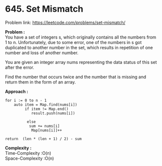 # 645. Set Mismatch

Problem link: https://leetcode.com/problems/set-mismatch/

**Problem :**<br>
You have a set of integers s, which originally contains all the numbers from 1 to n. Unfortunately, due to some error, one of the numbers in s got duplicated to another number in the set, which results in repetition of one number and loss of another number.<br>

You are given an integer array nums representing the data status of this set after the error.<br>

Find the number that occurs twice and the number that is missing and return them in the form of an array.<br>

**Approach :**<br>

```
for i := 0 to n - 1
    auto item = Map.find(nums[i])
         if item != Map.end()
            result.push(nums[i])

          else
           sum += nums[i]
            Map[nums[i]]++

return  (len * (len + 1) / 2) - sum
```

**Complexity :**<br>
Time-Complexity :O(n)<br>
Space-Complexity :O(n)<br>

